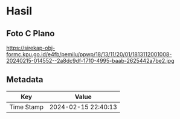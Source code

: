 # Hasil

## Foto C Plano

https://sirekap-obj-formc.kpu.go.id/e4fb/pemilu/ppwp/18/13/11/20/01/1813112001008-20240215-014552--2a8dc9df-1710-4995-baab-2625442a7be2.jpg


## Metadata

| Key        | Value               |
| ---------- | ------------------- |
| Time Stamp | 2024-02-15 22:40:13 |



